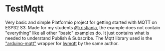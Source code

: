 # TestMqtt
Very basic and simple Platformio project for getting started with MQTT on ESP32 S3. Made for my students [@kristiania](https://github.com/kristiania), the example does not contain "everything" like all other "basic" examples do. It just contains what is needed to understand Publish & Subscribe. 
The Mqtt library used is the ["arduino-mqtt"](https://github.com/256dpi/arduino-mqtt) wrapper for [lwmqtt](https://github.com/256dpi/lwmqtt) by the same author.
